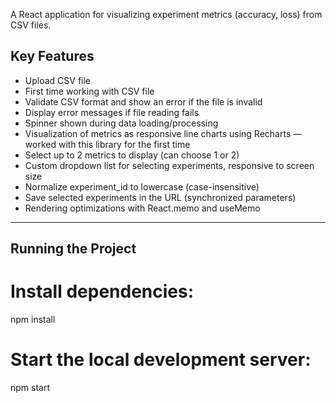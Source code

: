 A React application for visualizing experiment metrics (accuracy, loss) from CSV files.



## Key Features

- Upload CSV file
- First time working with CSV file
- Validate CSV format and show an error if the file is invalid
- Display error messages if file reading fails
- Spinner shown during data loading/processing
- Visualization of metrics as responsive line charts using Recharts — worked with this library for the first time
- Select up to 2 metrics to display (can choose 1 or 2)
- Custom dropdown list for selecting experiments, responsive to screen size
- Normalize experiment_id to lowercase (case-insensitive)
- Save selected experiments in the URL (synchronized parameters)
- Rendering optimizations with React.memo and useMemo

---

## Running the Project

# Install dependencies:
   npm install

# Start the local development server:
  npm start
